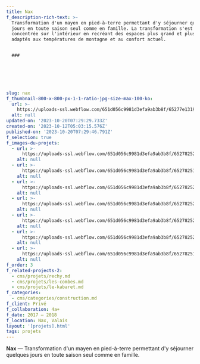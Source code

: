 ```yaml
---
title: Nax
f_description-rich-text: >-
  Transformation d'un mayen en pied-à-terre permettant d'y séjourner quelques
  jours en toute saison seul comme en famille. La transformation s'est
  concentrée sur l'intérieur en recréant des espaces plus grand et plus ouvert,
  adaptés aux températures de montagne et au confort actuel.


  ### ‍


  ‍


  ‍
slug: nax
f_thumbnail-800-x-800-px-1-1-ratio-jpg-size-max-100-ko:
  url: >-
    https://uploads-ssl.webflow.com/651d056c9981d3efa9ab3b8f/65277e1319666fe579434891_613b2964eb2ba089a14a46d5_nax-thumb.jpeg
  alt: null
updated-on: '2023-10-20T07:29:29.733Z'
created-on: '2023-10-12T05:03:15.576Z'
published-on: '2023-10-20T07:29:46.791Z'
f_selection: true
f_images-du-projets:
  - url: >-
      https://uploads-ssl.webflow.com/651d056c9981d3efa9ab3b8f/652782522237331bcc00bb3a_01-Nax_situationsplan-optimized.jpg
    alt: null
  - url: >-
      https://uploads-ssl.webflow.com/651d056c9981d3efa9ab3b8f/652782512d2a8429f8d38a9f_2-Nax_EG-optimized.jpg
    alt: null
  - url: >-
      https://uploads-ssl.webflow.com/651d056c9981d3efa9ab3b8f/65278252b97ed4bafac6f534_3-Nax_OG-optimized.jpg
    alt: null
  - url: >-
      https://uploads-ssl.webflow.com/651d056c9981d3efa9ab3b8f/652782522d2a8429f8d38aec_4-Nax_OG-optimized.jpg
    alt: null
  - url: >-
      https://uploads-ssl.webflow.com/651d056c9981d3efa9ab3b8f/6527825219666fe57949062a_5-Nax_coupe-optimized.jpg
    alt: null
  - url: >-
      https://uploads-ssl.webflow.com/651d056c9981d3efa9ab3b8f/6527825286825e74666d83e4_nax-chantier-01-optimized.jpg
    alt: null
  - url: >-
      https://uploads-ssl.webflow.com/651d056c9981d3efa9ab3b8f/6527825186825e74666d83ae_nax-chantier-02-optimized.jpg
    alt: null
f_order: 3
f_related-projects-2:
  - cms/projets/rechy.md
  - cms/projets/les-combes.md
  - cms/projets/le-kabaret.md
f_categories:
  - cms/categories/construction.md
f_client: Privé
f_collaboration: 4a+
f_date: 2017 — 2018
f_location: Nax, Valais
layout: '[projets].html'
tags: projets
---
```


**Nax** — Transformation d'un mayen en pied-à-terre permettant d'y séjourner quelques jours en toute saison seul comme en famille.

‍

‍
